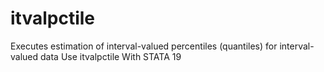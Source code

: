 # itvalpctile
Executes estimation of interval-valued percentiles (quantiles) for interval-valued data Use itvalpctile With STATA 19
